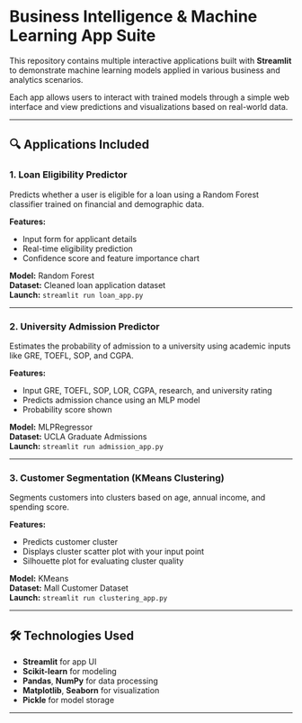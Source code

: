 # Business Intelligence & Machine Learning App Suite

This repository contains multiple interactive applications built with **Streamlit** to demonstrate machine learning models applied in various business and analytics scenarios.

Each app allows users to interact with trained models through a simple web interface and view predictions and visualizations based on real-world data.

---

## 🔍 Applications Included

### 1. **Loan Eligibility Predictor**
Predicts whether a user is eligible for a loan using a Random Forest classifier trained on financial and demographic data.

**Features:**
- Input form for applicant details
- Real-time eligibility prediction
- Confidence score and feature importance chart

**Model:** Random Forest  
**Dataset:** Cleaned loan application dataset  
**Launch:** `streamlit run loan_app.py`

---

### 2. **University Admission Predictor**
Estimates the probability of admission to a university using academic inputs like GRE, TOEFL, SOP, and CGPA.

**Features:**
- Input GRE, TOEFL, SOP, LOR, CGPA, research, and university rating
- Predicts admission chance using an MLP model
- Probability score shown

**Model:** MLPRegressor  
**Dataset:** UCLA Graduate Admissions  
**Launch:** `streamlit run admission_app.py`

---

### 3. **Customer Segmentation (KMeans Clustering)**
Segments customers into clusters based on age, annual income, and spending score.

**Features:**
- Predicts customer cluster
- Displays cluster scatter plot with your input point
- Silhouette plot for evaluating cluster quality

**Model:** KMeans  
**Dataset:** Mall Customer Dataset  
**Launch:** `streamlit run clustering_app.py`

---

## 🛠️ Technologies Used

- **Streamlit** for app UI
- **Scikit-learn** for modeling
- **Pandas**, **NumPy** for data processing
- **Matplotlib**, **Seaborn** for visualization
- **Pickle** for model storage

---
